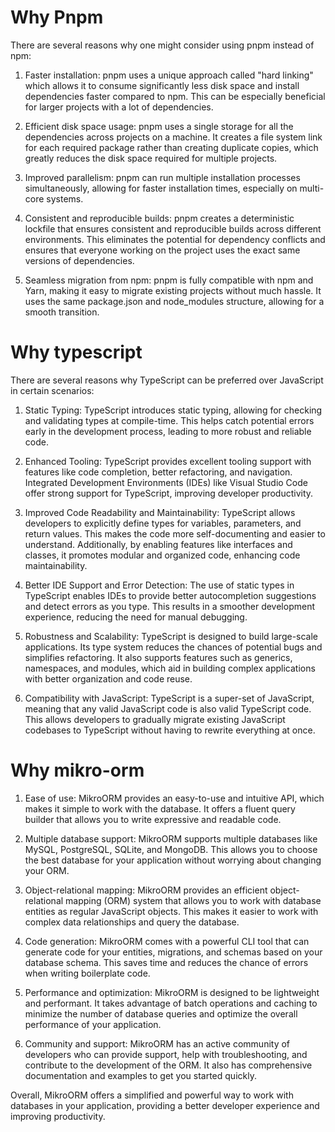 # Why Pnpm

There are several reasons why one might consider using pnpm instead of npm:

1. Faster installation: pnpm uses a unique approach called "hard linking" which allows it to consume significantly less disk space and install dependencies faster compared to npm. This can be especially beneficial for larger projects with a lot of dependencies.

2. Efficient disk space usage: pnpm uses a single storage for all the dependencies across projects on a machine. It creates a file system link for each required package rather than creating duplicate copies, which greatly reduces the disk space required for multiple projects.

3. Improved parallelism: pnpm can run multiple installation processes simultaneously, allowing for faster installation times, especially on multi-core systems.

4. Consistent and reproducible builds: pnpm creates a deterministic lockfile that ensures consistent and reproducible builds across different environments. This eliminates the potential for dependency conflicts and ensures that everyone working on the project uses the exact same versions of dependencies.

5. Seamless migration from npm: pnpm is fully compatible with npm and Yarn, making it easy to migrate existing projects without much hassle. It uses the same package.json and node_modules structure, allowing for a smooth transition.

# Why typescript

There are several reasons why TypeScript can be preferred over JavaScript in certain scenarios:

1. Static Typing: TypeScript introduces static typing, allowing for checking and validating types at compile-time. This helps catch potential errors early in the development process, leading to more robust and reliable code.

2. Enhanced Tooling: TypeScript provides excellent tooling support with features like code completion, better refactoring, and navigation. Integrated Development Environments (IDEs) like Visual Studio Code offer strong support for TypeScript, improving developer productivity.

3. Improved Code Readability and Maintainability: TypeScript allows developers to explicitly define types for variables, parameters, and return values. This makes the code more self-documenting and easier to understand. Additionally, by enabling features like interfaces and classes, it promotes modular and organized code, enhancing code maintainability.

4. Better IDE Support and Error Detection: The use of static types in TypeScript enables IDEs to provide better autocompletion suggestions and detect errors as you type. This results in a smoother development experience, reducing the need for manual debugging.

5. Robustness and Scalability: TypeScript is designed to build large-scale applications. Its type system reduces the chances of potential bugs and simplifies refactoring. It also supports features such as generics, namespaces, and modules, which aid in building complex applications with better organization and code reuse.

6. Compatibility with JavaScript: TypeScript is a super-set of JavaScript, meaning that any valid JavaScript code is also valid TypeScript code. This allows developers to gradually migrate existing JavaScript codebases to TypeScript without having to rewrite everything at once.

# Why mikro-orm

1. Ease of use: MikroORM provides an easy-to-use and intuitive API, which makes it simple to work with the database. It offers a fluent query builder that allows you to write expressive and readable code.

2. Multiple database support: MikroORM supports multiple databases like MySQL, PostgreSQL, SQLite, and MongoDB. This allows you to choose the best database for your application without worrying about changing your ORM.

3. Object-relational mapping: MikroORM provides an efficient object-relational mapping (ORM) system that allows you to work with database entities as regular JavaScript objects. This makes it easier to work with complex data relationships and query the database.

4. Code generation: MikroORM comes with a powerful CLI tool that can generate code for your entities, migrations, and schemas based on your database schema. This saves time and reduces the chance of errors when writing boilerplate code.

5. Performance and optimization: MikroORM is designed to be lightweight and performant. It takes advantage of batch operations and caching to minimize the number of database queries and optimize the overall performance of your application.

6. Community and support: MikroORM has an active community of developers who can provide support, help with troubleshooting, and contribute to the development of the ORM. It also has comprehensive documentation and examples to get you started quickly.

Overall, MikroORM offers a simplified and powerful way to work with databases in your application, providing a better developer experience and improving productivity.
